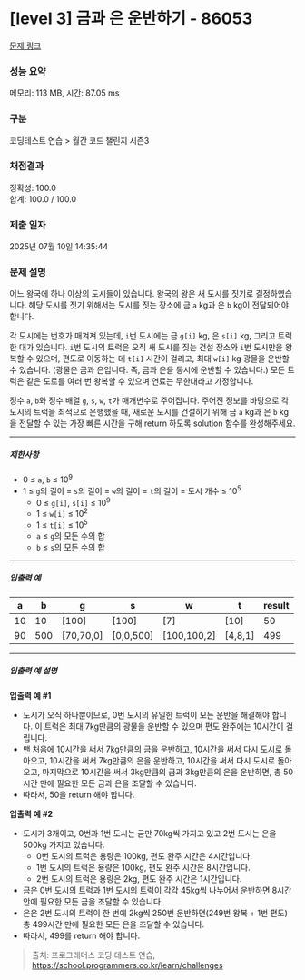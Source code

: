 # [level 3] 금과 은 운반하기 - 86053 

[문제 링크](https://school.programmers.co.kr/learn/courses/30/lessons/86053) 

### 성능 요약

메모리: 113 MB, 시간: 87.05 ms

### 구분

코딩테스트 연습 > 월간 코드 챌린지 시즌3

### 채점결과

정확성: 100.0<br/>합계: 100.0 / 100.0

### 제출 일자

2025년 07월 10일 14:35:44

### 문제 설명

<p>어느 왕국에 하나 이상의 도시들이 있습니다. 왕국의 왕은 새 도시를 짓기로 결정하였습니다. 해당 도시를 짓기 위해서는 도시를 짓는 장소에 금 <code>a</code> kg과 은 <code>b</code> kg이 전달되어야 합니다.</p>

<p>각 도시에는 번호가 매겨져 있는데, <code>i</code>번 도시에는 금 <code>g[i]</code> kg, 은 <code>s[i]</code> kg, 그리고 트럭 한 대가 있습니다. <code>i</code>번 도시의 트럭은 오직 새 도시를 짓는 건설 장소와 <code>i</code>번 도시만을 왕복할 수 있으며, 편도로 이동하는 데 <code>t[i]</code> 시간이 걸리고, 최대 <code>w[i]</code> kg 광물을 운반할 수 있습니다. (광물은 금과 은입니다. 즉, 금과 은을 동시에 운반할 수 있습니다.) 모든 트럭은 같은 도로를 여러 번 왕복할 수 있으며 연료는 무한대라고 가정합니다.</p>

<p>정수 <code>a</code>, <code>b</code>와 정수 배열 <code>g</code>, <code>s</code>, <code>w</code>, <code>t</code>가 매개변수로 주어집니다. 주어진 정보를 바탕으로 각 도시의 트럭을 최적으로 운행했을 때, 새로운 도시를 건설하기 위해 금 <code>a</code> kg과 은 <code>b</code> kg을 전달할 수 있는 가장 빠른 시간을 구해 return 하도록 solution 함수를 완성해주세요.</p>

<hr>

<h5>제한사항</h5>

<ul>
<li>0 ≤ <code>a</code>, <code>b</code> ≤ 10<sup>9</sup></li>
<li>1 ≤ <code>g</code>의 길이 = <code>s</code>의 길이 = <code>w</code>의 길이 = <code>t</code>의 길이 = 도시 개수 ≤ 10<sup>5</sup>

<ul>
<li>0 ≤ <code>g[i]</code>, <code>s[i]</code> ≤ 10<sup>9</sup></li>
<li>1 ≤ <code>w[i]</code> ≤ 10<sup>2</sup></li>
<li>1 ≤ <code>t[i]</code> ≤ 10<sup>5</sup></li>
<li><code>a</code> ≤ <code>g</code>의 모든 수의 합</li>
<li><code>b</code> ≤ <code>s</code>의 모든 수의 합</li>
</ul></li>
</ul>

<hr>

<h5>입출력 예</h5>
<table class="table">
        <thead><tr>
<th>a</th>
<th>b</th>
<th>g</th>
<th>s</th>
<th>w</th>
<th>t</th>
<th>result</th>
</tr>
</thead>
        <tbody><tr>
<td>10</td>
<td>10</td>
<td>[100]</td>
<td>[100]</td>
<td>[7]</td>
<td>[10]</td>
<td>50</td>
</tr>
<tr>
<td>90</td>
<td>500</td>
<td>[70,70,0]</td>
<td>[0,0,500]</td>
<td>[100,100,2]</td>
<td>[4,8,1]</td>
<td>499</td>
</tr>
</tbody>
      </table>
<hr>

<h5>입출력 예 설명</h5>

<p><strong>입출력 예 #1</strong></p>

<ul>
<li>도시가 오직 하나뿐이므로, 0번 도시의 유일한 트럭이 모든 운반을 해결해야 합니다. 이 트럭은 최대 7kg만큼의 광물을 운반할 수 있으며 편도 완주에는 10시간이 걸립니다.</li>
<li>맨 처음에 10시간을 써서 7kg만큼의 금을 운반하고, 10시간을 써서 다시 도시로 돌아오고, 10시간을 써서 7kg만큼의 은을 운반하고, 10시간을 써서 다시 도시로 돌아오고, 마지막으로 10시간을 써서 3kg만큼의 금과 3kg만큼의 은을 운반하면, 총 50시간 만에 필요한 모든 금과 은을 조달할 수 있습니다.</li>
<li>따라서, 50을 return 해야 합니다.</li>
</ul>

<p><strong>입출력 예 #2</strong></p>

<ul>
<li>도시가 3개이고, 0번과 1번 도시는 금만 70kg씩 가지고 있고 2번 도시는 은을 500kg 가지고 있습니다.

<ul>
<li>0번 도시의 트럭은 용량은 100kg, 편도 완주 시간은 4시간입니다.</li>
<li>1번 도시의 트럭은 용량은 100kg, 편도 완주 시간은 8시간입니다.</li>
<li>2번 도시의 트럭은 용량은 2kg, 편도 완주 시간은 1시간입니다.</li>
</ul></li>
<li>금은 0번 도시의 트럭과 1번 도시의 트럭이 각각 45kg씩 나누어서 운반하면 8시간 안에 필요한 모든 금을 조달할 수 있습니다.</li>
<li>은은 2번 도시의 트럭이 한 번에 2kg씩 250번 운반하면(249번 왕복 + 1번 편도) 총 499시간 만에 필요한 모든 은을 조달할 수 있습니다.</li>
<li>따라서, 499를 return 해야 합니다.</li>
</ul>


> 출처: 프로그래머스 코딩 테스트 연습, https://school.programmers.co.kr/learn/challenges